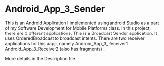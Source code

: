 # Android_App_3_Sender

This is an Android Application I implemented using android Studio as a part of my Software Development for Mobile Platforms class.
In this project, there are 3 dfferent applications.
This is a Broadcast Sender application. It uses OrderedBroadcast to broadcast intents.
There are two receiver applications for this aapp, namely
Android_App_3_Receiver1 
Android_App_3_Receiver2 (also has fragments) .

More details in the Description file.
